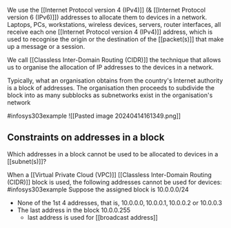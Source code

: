 We use the [[Internet Protocol version 4 (IPv4)]] (& [[Internet Protocol version 6 (IPv6)]]) addresses to allocate them to devices in a network. Laptops, PCs, workstations, wireless devices, servers, router interfaces, all receive each one [[Internet Protocol version 4 (IPv4)]] address, which is used to recognise the origin or the destination of the [[packet(s)]] that make up a message or a session.

We call [[Classless Inter-Domain Routing (CIDR)]] the technique that allows us to organise the allocation of IP addresses to the devices in a network.

Typically, what an organisation obtains from the country's Internet authority is a block of addresses. The organisation then proceeds to subdivide the block into as many subblocks as subnetworks exist in the organisation's network

#infosys303example ![[Pasted image 20240414161349.png]]

## Constraints on addresses in a block
Which addresses in a block cannot be used to be allocated to devices in a [[subnet(s)]]?

When a [[Virtual Private Cloud (VPC)]] [[Classless Inter-Domain Routing (CIDR)]] block is used, the following addresses cannot be used for devices:
#infosys303example Suppose the assigned block is $10.0.0.0/24$
- None of the 1st 4 addresses, that is, $10.0.0.0, 10.0.0.1, 10.0.0.2$ or $10.0.0.3$
- The last address in the block $10.0.0.255$
	- last address is used for [[broadcast address]]